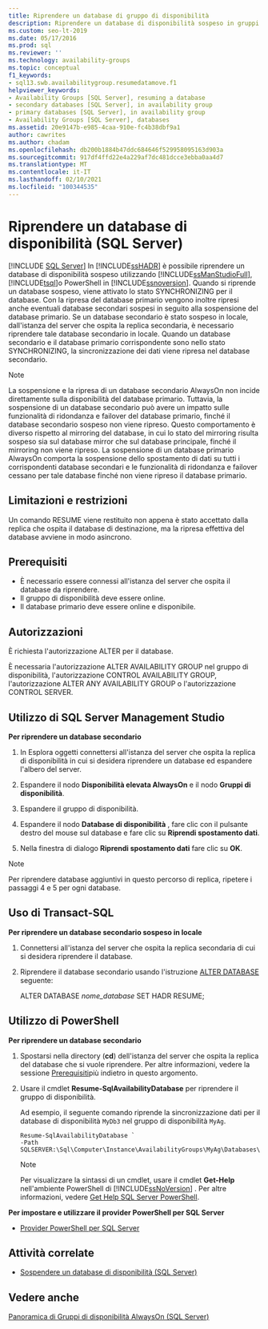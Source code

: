 ```yaml
---
title: Riprendere un database di gruppo di disponibilità
description: Riprendere un database di disponibilità sospeso in gruppi di disponibilità Always On usando SQL Server Management Studio, Transact-SQL o PowerShell in SQL Server.
ms.custom: seo-lt-2019
ms.date: 05/17/2016
ms.prod: sql
ms.reviewer: ''
ms.technology: availability-groups
ms.topic: conceptual
f1_keywords:
- sql13.swb.availabilitygroup.resumedatamove.f1
helpviewer_keywords:
- Availability Groups [SQL Server], resuming a database
- secondary databases [SQL Server], in availability group
- primary databases [SQL Server], in availability group
- Availability Groups [SQL Server], databases
ms.assetid: 20e9147b-e985-4caa-910e-fc4b38dbf9a1
author: cawrites
ms.author: chadam
ms.openlocfilehash: db200b1884b47ddc684646f529958095163d903a
ms.sourcegitcommit: 917df4ffd22e4a229af7dc481dcce3ebba0aa4d7
ms.translationtype: MT
ms.contentlocale: it-IT
ms.lasthandoff: 02/10/2021
ms.locfileid: "100344535"
---
```

# <a name="resume-an-availability-database-sql-server"></a>Riprendere un database di disponibilità (SQL Server)
[!INCLUDE [SQL Server](../../../includes/applies-to-version/sqlserver.md)]
  In [!INCLUDE[ssHADR](../../../includes/sshadr-md.md)] è possibile riprendere un database di disponibilità sospeso utilizzando [!INCLUDE[ssManStudioFull](../../../includes/ssmanstudiofull-md.md)], [!INCLUDE[tsql](../../../includes/tsql-md.md)]o PowerShell in [!INCLUDE[ssnoversion](../../../includes/ssnoversion-md.md)]. Quando si riprende un database sospeso, viene attivato lo stato SYNCHRONIZING per il database. Con la ripresa del database primario vengono inoltre ripresi anche eventuali database secondari sospesi in seguito alla sospensione del database primario. Se un database secondario è stato sospeso in locale, dall'istanza del server che ospita la replica secondaria, è necessario riprendere tale database secondario in locale. Quando un database secondario e il database primario corrispondente sono nello stato SYNCHRONIZING, la sincronizzazione dei dati viene ripresa nel database secondario.  
  
> [!NOTE]  
>  La sospensione e la ripresa di un database secondario AlwaysOn non incide direttamente sulla disponibilità del database primario. Tuttavia, la sospensione di un database secondario può avere un impatto sulle funzionalità di ridondanza e failover del database primario, finché il database secondario sospeso non viene ripreso. Questo comportamento è diverso rispetto al mirroring del database, in cui lo stato del mirroring risulta sospeso sia sul database mirror che sul database principale, finché il mirroring non viene ripreso. La sospensione di un database primario AlwaysOn comporta la sospensione dello spostamento di dati su tutti i corrispondenti database secondari e le funzionalità di ridondanza e failover cessano per tale database finché non viene ripreso il database primario.  
  
  
  
## <a name="limitations-and-restrictions"></a>Limitazioni e restrizioni  
 Un comando RESUME viene restituito non appena è stato accettato dalla replica che ospita il database di destinazione, ma la ripresa effettiva del database avviene in modo asincrono.  
  
##  <a name="prerequisites"></a><a name="Prerequisites"></a> Prerequisiti  
  
-   È necessario essere connessi all'istanza del server che ospita il database da riprendere.    
-   Il gruppo di disponibilità deve essere online.    
-   Il database primario deve essere online e disponibile.  
  
  
##  <a name="permissions"></a><a name="Permissions"></a> Autorizzazioni  
 È richiesta l'autorizzazione ALTER per il database.  
  
 È necessaria l'autorizzazione ALTER AVAILABILITY GROUP nel gruppo di disponibilità, l'autorizzazione CONTROL AVAILABILITY GROUP, l'autorizzazione ALTER ANY AVAILABILITY GROUP o l'autorizzazione CONTROL SERVER.  
  
##  <a name="using-sql-server-management-studio"></a><a name="SSMSProcedure"></a> Utilizzo di SQL Server Management Studio  
 **Per riprendere un database secondario**  
  
1.  In Esplora oggetti connettersi all'istanza del server che ospita la replica di disponibilità in cui si desidera riprendere un database ed espandere l'albero del server.  
  
2.  Espandere il nodo **Disponibilità elevata AlwaysOn** e il nodo **Gruppi di disponibilità**.  
  
3.  Espandere il gruppo di disponibilità.  
  
4.  Espandere il nodo **Database di disponibilità** , fare clic con il pulsante destro del mouse sul database e fare clic su **Riprendi spostamento dati**.  
  
5.  Nella finestra di dialogo **Riprendi spostamento dati** fare clic su **OK**.  
  
> [!NOTE]  
>  Per riprendere database aggiuntivi in questo percorso di replica, ripetere i passaggi 4 e 5 per ogni database.  
  
##  <a name="using-transact-sql"></a><a name="TsqlProcedure"></a> Uso di Transact-SQL  
 **Per riprendere un database secondario sospeso in locale**  
  
1.  Connettersi all'istanza del server che ospita la replica secondaria di cui si desidera riprendere il database.  
  
2.  Riprendere il database secondario usando l'istruzione [ALTER DATABASE](../../../t-sql/statements/alter-database-transact-sql-set-hadr.md) seguente:  

     ALTER DATABASE *nome_database* SET HADR RESUME;
  
##  <a name="using-powershell"></a><a name="PowerShellProcedure"></a> Utilizzo di PowerShell  
 **Per riprendere un database secondario**  
  
1.  Spostarsi nella directory (**cd**) dell'istanza del server che ospita la replica del database che si vuole riprendere. Per altre informazioni, vedere la sessione [Prerequisiti](#Prerequisites)più indietro in questo argomento.  
  
2.  Usare il cmdlet **Resume-SqlAvailabilityDatabase** per riprendere il gruppo di disponibilità.  
  
     Ad esempio, il seguente comando riprende la sincronizzazione dati per il database di disponibilità `MyDb3` nel gruppo di disponibilità `MyAg`.  
  
    ```  
    Resume-SqlAvailabilityDatabase `   
    -Path SQLSERVER:\Sql\Computer\Instance\AvailabilityGroups\MyAg\Databases\MyDb3  
    ```  
  
    > [!NOTE]  
    >  Per visualizzare la sintassi di un cmdlet, usare il cmdlet **Get-Help** nell'ambiente PowerShell di [!INCLUDE[ssNoVersion](../../../includes/ssnoversion-md.md)] . Per altre informazioni, vedere [Get Help SQL Server PowerShell](../../../powershell/sql-server-powershell.md).  
  
 **Per impostare e utilizzare il provider PowerShell per SQL Server**  
  
-   [Provider PowerShell per SQL Server](../../../powershell/sql-server-powershell-provider.md)  
  
##  <a name="related-tasks"></a><a name="RelatedTasks"></a> Attività correlate  
  
-   [Sospendere un database di disponibilità &#40;SQL Server&#41;](../../../database-engine/availability-groups/windows/suspend-an-availability-database-sql-server.md)  
  
## <a name="see-also"></a>Vedere anche  
 [Panoramica di Gruppi di disponibilità AlwaysOn &#40;SQL Server&#41;](../../../database-engine/availability-groups/windows/overview-of-always-on-availability-groups-sql-server.md)  
  
